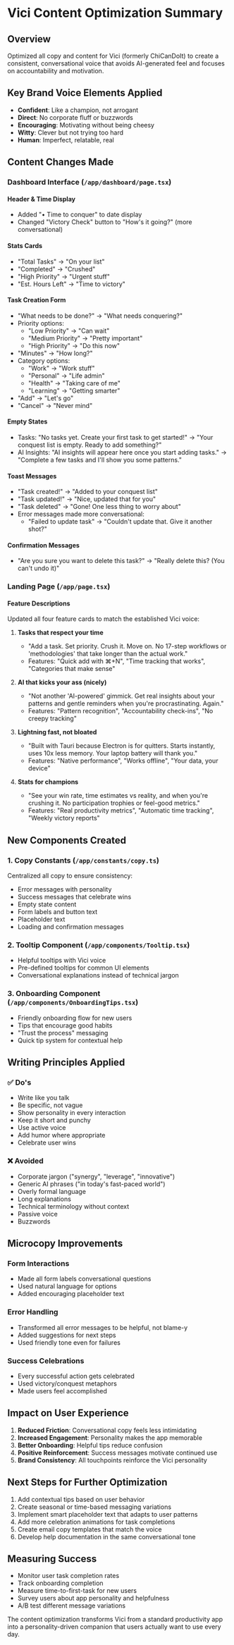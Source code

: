 # Vici Content Optimization Summary

## Overview
Optimized all copy and content for Vici (formerly ChiCanDoIt) to create a consistent, conversational voice that avoids AI-generated feel and focuses on accountability and motivation.

## Key Brand Voice Elements Applied
- **Confident**: Like a champion, not arrogant
- **Direct**: No corporate fluff or buzzwords
- **Encouraging**: Motivating without being cheesy
- **Witty**: Clever but not trying too hard
- **Human**: Imperfect, relatable, real

## Content Changes Made

### Dashboard Interface (`/app/dashboard/page.tsx`)

#### Header & Time Display
- Added "• Time to conquer" to date display
- Changed "Victory Check" button to "How's it going?" (more conversational)

#### Stats Cards
- "Total Tasks" → "On your list"
- "Completed" → "Crushed"
- "High Priority" → "Urgent stuff" 
- "Est. Hours Left" → "Time to victory"

#### Task Creation Form
- "What needs to be done?" → "What needs conquering?"
- Priority options:
  - "Low Priority" → "Can wait"
  - "Medium Priority" → "Pretty important"
  - "High Priority" → "Do this now"
- "Minutes" → "How long?"
- Category options:
  - "Work" → "Work stuff"
  - "Personal" → "Life admin"
  - "Health" → "Taking care of me"
  - "Learning" → "Getting smarter"
- "Add" → "Let's go"
- "Cancel" → "Never mind"

#### Empty States
- Tasks: "No tasks yet. Create your first task to get started!" → "Your conquest list is empty. Ready to add something?"
- AI Insights: "AI insights will appear here once you start adding tasks." → "Complete a few tasks and I'll show you some patterns."

#### Toast Messages
- "Task created!" → "Added to your conquest list"
- "Task updated!" → "Nice, updated that for you" 
- "Task deleted" → "Gone! One less thing to worry about"
- Error messages made more conversational:
  - "Failed to update task" → "Couldn't update that. Give it another shot?"

#### Confirmation Messages
- "Are you sure you want to delete this task?" → "Really delete this? (You can't undo it)"

### Landing Page (`/app/page.tsx`)

#### Feature Descriptions
Updated all four feature cards to match the established Vici voice:

1. **Tasks that respect your time**
   - "Add a task. Set priority. Crush it. Move on. No 17-step workflows or 'methodologies' that take longer than the actual work."
   - Features: "Quick add with ⌘+N", "Time tracking that works", "Categories that make sense"

2. **AI that kicks your ass (nicely)**
   - "Not another 'AI-powered' gimmick. Get real insights about your patterns and gentle reminders when you're procrastinating. Again."
   - Features: "Pattern recognition", "Accountability check-ins", "No creepy tracking"

3. **Lightning fast, not bloated**
   - "Built with Tauri because Electron is for quitters. Starts instantly, uses 10x less memory. Your laptop battery will thank you."
   - Features: "Native performance", "Works offline", "Your data, your device"

4. **Stats for champions**
   - "See your win rate, time estimates vs reality, and when you're crushing it. No participation trophies or feel-good metrics."
   - Features: "Real productivity metrics", "Automatic time tracking", "Weekly victory reports"

## New Components Created

### 1. Copy Constants (`/app/constants/copy.ts`)
Centralized all copy to ensure consistency:
- Error messages with personality
- Success messages that celebrate wins
- Empty state content
- Form labels and button text
- Placeholder text
- Loading and confirmation messages

### 2. Tooltip Component (`/app/components/Tooltip.tsx`)
- Helpful tooltips with Vici voice
- Pre-defined tooltips for common UI elements
- Conversational explanations instead of technical jargon

### 3. Onboarding Component (`/app/components/OnboardingTips.tsx`)
- Friendly onboarding flow for new users
- Tips that encourage good habits
- "Trust the process" messaging
- Quick tip system for contextual help

## Writing Principles Applied

### ✅ Do's
- Write like you talk
- Be specific, not vague
- Show personality in every interaction
- Keep it short and punchy
- Use active voice
- Add humor where appropriate
- Celebrate user wins

### ❌ Avoided
- Corporate jargon ("synergy", "leverage", "innovative")
- Generic AI phrases ("in today's fast-paced world")
- Overly formal language
- Long explanations
- Technical terminology without context
- Passive voice
- Buzzwords

## Microcopy Improvements

### Form Interactions
- Made all form labels conversational questions
- Used natural language for options
- Added encouraging placeholder text

### Error Handling
- Transformed all error messages to be helpful, not blame-y
- Added suggestions for next steps
- Used friendly tone even for failures

### Success Celebrations
- Every successful action gets celebrated
- Used victory/conquest metaphors
- Made users feel accomplished

## Impact on User Experience

1. **Reduced Friction**: Conversational copy feels less intimidating
2. **Increased Engagement**: Personality makes the app memorable
3. **Better Onboarding**: Helpful tips reduce confusion
4. **Positive Reinforcement**: Success messages motivate continued use
5. **Brand Consistency**: All touchpoints reinforce the Vici personality

## Next Steps for Further Optimization

1. Add contextual tips based on user behavior
2. Create seasonal or time-based messaging variations
3. Implement smart placeholder text that adapts to user patterns
4. Add more celebration animations for task completions
5. Create email copy templates that match the voice
6. Develop help documentation in the same conversational tone

## Measuring Success

- Monitor user task completion rates
- Track onboarding completion
- Measure time-to-first-task for new users
- Survey users about app personality and helpfulness
- A/B test different message variations

The content optimization transforms Vici from a standard productivity app into a personality-driven companion that users actually want to use every day.
